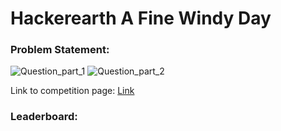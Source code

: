 # Hackerearth A Fine Windy Day
### Problem Statement:
![Question_part_1](./dataset/ps1.jpeg)
![Question_part_2](./dataset/ps2.jpeg)

Link to competition page: [Link](https://www.hackerearth.com/challenges/competitive/hackerearth-machine-learning-challenge-predict-windmill-power/machine-learning/predict-the-power-kwh-produced-from-the-windmills-8-f055f832/)

### Leaderboard: 
